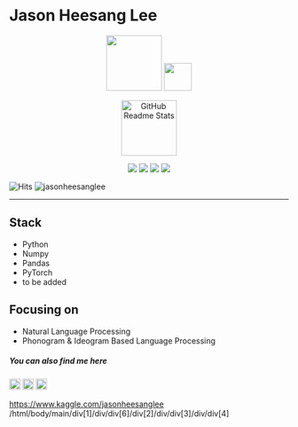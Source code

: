 Jason Heesang Lee
=============
<p align="center">
    <img src="https://www.kaggle.com/static/images/site-logo.svg" width="100" /> 
    <img src="https://www.kaggle.com/static/images/tiers/expert@192.png" width="50" /> 
</p>


<p align="center">
  <img height="100px" src="https://github.com/subinium/kaggle-badge/blob/master/assets/logo.png" align="center" alt="GitHub Readme Stats" />
  <br/>
  
</p>

<p align="center">
  <img src="https://road-to-kaggle-grandmaster.vercel.app/api/badges/jasonheesanglee/competition" />
  <img src="https://road-to-kaggle-grandmaster.vercel.app/api/badges/jasonheesanglee/dataset" />
  <img src="https://road-to-kaggle-grandmaster.vercel.app/api/badges/jasonheesanglee/notebook" />
  <img src="https://road-to-kaggle-grandmaster.vercel.app/api/badges/jasonheesanglee/discussion" />
</p>

![Hits](https://hits.seeyoufarm.com/api/count/incr/badge.svg?url=https%3A%2F%2Fgithub.com%2Fjasonheesanglee%2Fkaggle-badge&count_bg=%23DDAA17&title_bg=%23555555&icon=&icon_color=%23E7E7E7&title=hits&edge_flat=false)
![jasonheesanglee](https://road-to-kaggle-grandmaster.vercel.app/api/simple/jasonheesanglee)


-------------

## Stack
- Python
- Numpy
- Pandas
- PyTorch
- to be added

## Focusing on
- Natural Language Processing<br>
- Phonogram & Ideogram Based Language Processing

##### You can also find me here
[<img src="https://github.com/jasonheesanglee/jasonheesanglee/assets/123557477/e1c39095-815f-43e4-becf-7cc5d6787238" width="20" />](https://www.linkedin.com/in/jasonheesanglee/) 
[<img src="https://www.kaggle.com/static/images/site-logo.svg" height="20" />](https://www.kaggle.com/jasonheesanglee)
[<img src="https://github.com/jasonheesanglee/jasonheesanglee/assets/123557477/8acbb86c-9359-42ff-830f-e3b7ba039ebf" width="20" />](https://www.instagram.com/jasonhslee/)






https://www.kaggle.com/jasonheesanglee
/html/body/main/div[1]/div/div[6]/div[2]/div/div[3]/div/div[4]
